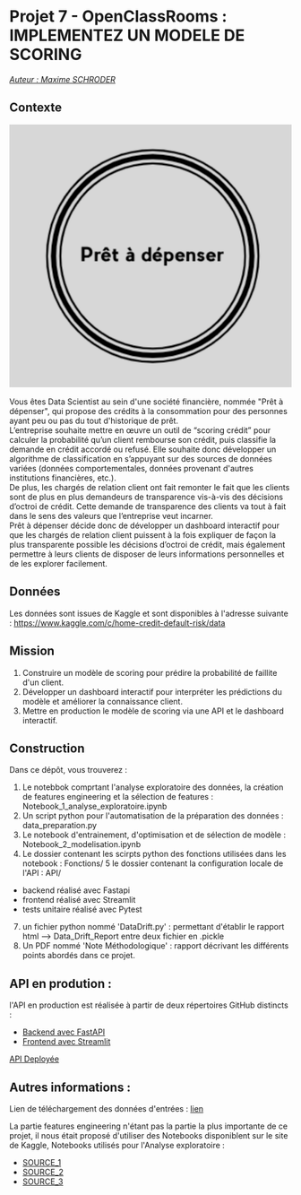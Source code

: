 # Projet 7 - OpenClassRooms : IMPLEMENTEZ UN MODELE DE SCORING

<u>*Auteur : Maxime SCHRODER*</u>

## Contexte

<p align="center">
  <img src="Logo_pret_a_depenser.png" alt="Logo projet">
</p>

Vous êtes Data Scientist au sein d'une société financière, nommée "Prêt à dépenser", qui propose des crédits à la consommation pour des personnes ayant peu ou pas du tout d'historique de prêt.  
L’entreprise souhaite mettre en œuvre un outil de “scoring crédit” pour calculer la probabilité qu’un client rembourse son crédit, puis classifie la demande en crédit accordé ou refusé. Elle souhaite donc développer un algorithme de classification en s’appuyant sur des sources de données variées (données comportementales, données provenant d'autres institutions financières, etc.).  
De plus, les chargés de relation client ont fait remonter le fait que les clients sont de plus en plus demandeurs de transparence vis-à-vis des décisions d’octroi de crédit. Cette demande de transparence des clients va tout à fait dans le sens des valeurs que l’entreprise veut incarner.  
Prêt à dépenser décide donc de développer un dashboard interactif pour que les chargés de relation client puissent à la fois expliquer de façon la plus transparente possible les décisions d’octroi de crédit, mais également permettre à leurs clients de disposer de leurs informations personnelles et de les explorer facilement.

## Données

Les données sont issues de Kaggle et sont disponibles à l'adresse suivante : https://www.kaggle.com/c/home-credit-default-risk/data

## Mission

1. Construire un modèle de scoring pour prédire la probabilité de faillite d'un client.
2. Développer un dashboard interactif pour interpréter les prédictions du modèle et améliorer la connaissance client.
3. Mettre en production le modèle de scoring via une API et le dashboard interactif.
   
## Construction

Dans ce dépôt, vous trouverez :
1. Le notebbok comprtant l'analyse exploratoire des données, la création de features engineering et la sélection de features : Notebook_1_analyse_exploratoire.ipynb
2. Un script python pour l'automatisation de la préparation des données : data_preparation.py
3. Le notebook d'entrainement, d'optimisation et de sélection de modèle : Notebook_2_modelisation.ipynb
4. Le dossier contenant les scirpts python des fonctions utilisées dans les notebook : Fonctions/
5 le dossier contenant la configuration locale de l'API : API/
  - backend réalisé avec Fastapi
  - frontend réalisé avec Streamlit 
  - tests unitaire réalisé avec Pytest


  
7. un fichier python nommé 'DataDrift.py' : permettant d'établir le rapport html --> Data_Drift_Report entre deux fichier en .pickle
8. Un PDF nommé 'Note Méthodologique' : rapport décrivant les différents points abordés dans ce projet.

## API en prodution : 

l'API en production est réalisée à partir de deux répertoires GitHub distincts :
   - [Backend avec FastAPI](https://github.com/maxsch38/API_backend_P7)
   - [Frontend avec Streamlit](https://github.com/maxsch38/API_Frontend_P7)

[API Deployée](https://apiocrp7maxsch-d299d2d6fa81.herokuapp.com)

## Autres informations : 

Lien de téléchargement des données d'entrées : [lien](https://www.kaggle.com/c/home-credit-default-risk/data)

La partie features engineering n'étant pas la partie la plus importante de ce projet, il nous était proposé d'utiliser des Notebooks disponiblent sur le site de Kaggle,
Notebooks utilisés pour l'Analyse exploratoire : 
  - [SOURCE_1](https://www.kaggle.com/code/ozericyer/homecreditdefaultrisk-test-train-eda-1/notebook)
  - [SOURCE_2](https://www.kaggle.com/code/rishabhrao/home-credit-default-risk-extensive-eda)
  - [SOURCE_3](https://www.kaggle.com/code/jsaguiar/lightgbm-with-simple-features/script)
